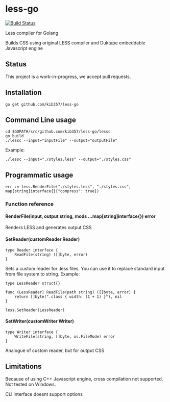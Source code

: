 # less-go

[![Build Status](https://secure.travis-ci.org/kib357/less-go.png?branch=master)](http://travis-ci.org/kib357/less-go)

Less compiler for Golang

Builds CSS using original LESS compiler and Duktape embeddable Javascript engine

## Status

This project is a work-in-progress, we accept pull requests.

## Installation

    go get github.com/kib357/less-go

## Command Line usage

    cd $GOPATH/src/github.com/kib357/less-go/lessc
    go build
    ./lessc --input="inputFile" --output="outputFile"

Example:

    ./lessc --input="./styles.less" --output="./styles.css"

## Programmatic usage

    err := less.RenderFile("./styles.less", "./styles.css", map[string]interface{}{"compress": true})
    
### Function reference

#### RenderFile(input, output string, mods ...map[string]interface{}) error

Renders LESS and generates output CSS

#### SetReader(customReader Reader)

    type Reader interface {
	    ReadFile(string) ([]byte, error)
    }

Sets a custom reader for .less files. You can use it to replace standard input from file system to string. Example:

    type LessReader struct{}

    func (LessReader) ReadFile(path string) ([]byte, error) {
	    return []byte(".class { width: (1 + 1) }"), nil
    }
    
    less.SetReader(LessReader)
    
#### SetWriter(customWriter Writer)

    type Writer interface {
	    WriteFile(string, []byte, os.FileMode) error
    }
    
Analogue of custom reader, but for output CSS

## Limitations

Because of using C++ Javascript engine, cross compilation not supported. Not tested on Windows.

CLI interface doesnt support options
